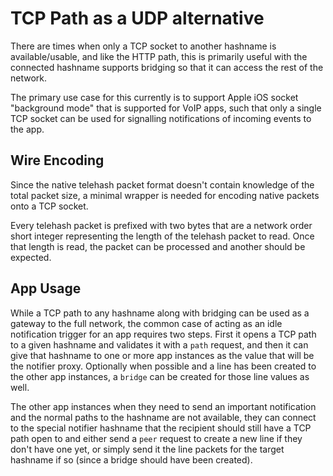 # TCP Path as a UDP alternative 

There are times when only a TCP socket to another hashname is available/usable, and like the HTTP path, this is primarily useful with the connected hashname supports bridging so that it can access the rest of the network.

The primary use case for this currently is to support Apple iOS socket "background mode" that is supported for VoIP apps, such that only a single TCP socket can be used for signalling notifications of incoming events to the app.

## Wire Encoding

Since the native telehash packet format doesn't contain knowledge of the total packet size, a minimal wrapper is needed for encoding native packets onto a TCP socket.

Every telehash packet is prefixed with two bytes that are a network order short integer representing the length of the telehash packet to read.  Once that length is read, the packet can be processed and another should be expected.

## App Usage

While a TCP path to any hashname along with bridging can be used as a gateway to the full network, the common case of acting as an idle notification trigger for an app requires two steps.  First it opens a TCP path to a given hashname and validates it with a `path` request, and then it can give that hashname to one or more app instances as the value that will be the notifier proxy.  Optionally when possible and a line has been created to the other app instances, a `bridge` can be created for those line values as well.

The other app instances when they need to send an important notification and the normal paths to the hashname are not available, they can connect to the special notifier hashname that the recipient should still have a TCP path open to and either send a `peer` request to create a new line if they don't have one yet, or simply send it the line packets for the target hashname if so (since a bridge should have been created).